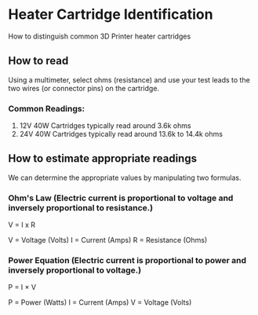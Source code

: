 # Heater Cartridge Identification
How to distinguish common 3D Printer heater cartridges

## How to read

Using a multimeter, select ohms (resistance) and use your test leads to the two wires (or connector pins) on the cartridge.

### Common Readings:

1) 12V 40W Cartridges typically read around 3.6k ohms
2) 24V 40W Cartridges typically read around 13.6k to 14.4k ohms

## How to estimate appropriate readings
We can determine the appropriate values by manipulating two formulas.

### Ohm's Law (Electric current is proportional to voltage and inversely proportional to resistance.)
V = I x R

V = Voltage (Volts)
I = Current (Amps)
R = Resistance (Ohms)

### Power Equation (Electric current is proportional to power and inversely proportional to voltage.)
P = I × V

P = Power (Watts)
I = Current (Amps)
V = Voltage (Volts)



